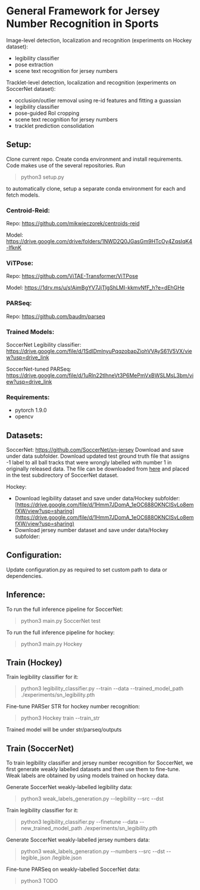 # General Framework for Jersey Number Recognition in Sports

Image-level detection, localization and recognition (experiments on Hockey dataset):
  - legibility classifier
  - pose extraction
  - scene text recognition for jersey numbers

Tracklet-level detection, localization and recognition (experiments on SoccerNet dataset):
  - occlusion/outlier removal using re-id features and fitting a guassian
  - legibility classifier
  - pose-guided RoI cropping
  - scene text recognition for jersey numbers
  - tracklet prediction consolidation

## Setup:
Clone current repo.
Create conda environment and install requirements.
Code makes use of the several repositories. Run 
> python3 setup.py 

to automatically clone, setup a separate conda environment for each and fetch models.

### Centroid-Reid:
Repo: https://github.com/mikwieczorek/centroids-reid

Model: https://drive.google.com/drive/folders/1NWD2Q0JGasGm9HTcOy4ZqsIqK4-IfknK

### ViTPose:
Repo: https://github.com/ViTAE-Transformer/ViTPose

Model: https://1drv.ms/u/s!AimBgYV7JjTlgShLMI-kkmvNfF_h?e=dEhGHe

### PARSeq:
Repo: https://github.com/baudm/parseq

### Trained Models:
SoccerNet Legibility classifier: https://drive.google.com/file/d/1SdIDmlnyuPqqzobapZiohVVAyS61V5VX/view?usp=drive_link

SoccerNet-tuned PARSeq: https://drive.google.com/file/d/1uRln22tlhneVt3P6MePmVxBWSLMsL3bm/view?usp=drive_link

### Requirements:
* pytorch 1.9.0
* opencv

## Datasets:
SoccerNet:
https://github.com/SoccerNet/sn-jersey
Download and save under data subfolder.  Download updated test ground truth file that assigns -1 label to all ball tracks 
that were wrongly labelled with number 1 in originally released data. The file can be downloaded from [here](https://drive.google.com/file/d/1mRnglyMiuuM6CYuzm-ZMFOG72ZeS_8ck/view?usp=sharing) and placed in the test subdirectory of SoccerNet
dataset.

Hockey: 
* Download legibility dataset and save under data/Hockey subfolder: [https://drive.google.com/file/d/1Hmm7JDomA_1eOC688OKNCISvLo8emfXW/view?usp=sharing](https://drive.google.com/file/d/1Hmm7JDomA_1eOC688OKNCISvLo8emfXW/view?usp=sharing)
* Download jersey number dataset and save under data/Hockey subfolder: 


## Configuration:
Update configuration.py as required to set custom path to data or dependencies. 

## Inference:
To run the full inference pipeline for SoccerNet:
> python3 main.py SoccerNet test

To run the full inference pipeline for hockey:
> python3 main.py Hockey

## Train (Hockey)
Train legibility classifier for it:
> python3 legibility_classifier.py --train --data <new-dataset-directory> --trained_model_path ./experiments/sn_legibility.pth

Fine-tune PARSer STR for hockey number recognition:
> python3 Hockey train --train_str

Trained model will be under str/parseq/outputs

## Train (SoccerNet)
To train legibility classifier and jersey number recognition for SoccerNet, we first generate weakly labelled datasets and then use them to fine-tune.
Weak labels are obtained by using models trained on hockey data.

Generate SoccerNet weakly-labelled legibility data:
> python3 weak_labels_generation.py --legibility --src <SoccerNet-directory>  --dst <new-dataset-directory>

Train legibility classifier for it:
> python3 legibility_classifier.py --finetune --data <new-dataset-directory> --new_trained_model_path ./experiments/sn_legibility.pth

Generate SoccerNet weakly-labelled jersey numbers data:
> python3 weak_labels_generation.py --numbers --src <SoccerNet-directory>  --dst <new-dataset-directory> --legible_json <legibility-dataset-directory>/legible.json

Fine-tune PARSeq on weakly-labelled SoccerNet data:
> python3 TODO